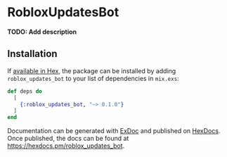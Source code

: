 # RobloxUpdatesBot

**TODO: Add description**

## Installation

If [available in Hex](https://hex.pm/docs/publish), the package can be installed
by adding `roblox_updates_bot` to your list of dependencies in `mix.exs`:

```elixir
def deps do
  [
    {:roblox_updates_bot, "~> 0.1.0"}
  ]
end
```

Documentation can be generated with [ExDoc](https://github.com/elixir-lang/ex_doc)
and published on [HexDocs](https://hexdocs.pm). Once published, the docs can
be found at <https://hexdocs.pm/roblox_updates_bot>.

